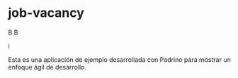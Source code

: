 job-vacancy
===========

B
B

i

Esta es una aplicación de ejemplo desarrollada con Padrino para mostrar un enfoque ágil de desarrollo.
